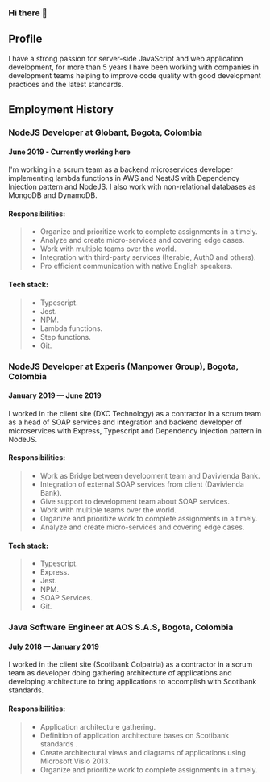 ### Hi there 👋

<!--
**crijosicar/crijosicar** is a ✨ _special_ ✨ repository because its `README.md` (this file) appears on your GitHub profile.

Here are some ideas to get you started:

- 🔭 I’m currently working on ...
- 🌱 I’m currently learning ...
- 👯 I’m looking to collaborate on ...
- 🤔 I’m looking for help with ...
- 💬 Ask me about ...
- 📫 How to reach me: ...
- 😄 Pronouns: ...
- ⚡ Fun fact: ...
-->

## Profile

I have a strong passion for server-side JavaScript and web application development, for more than 5 years I have been working with companies in development teams helping to improve code quality with good development practices and the latest standards.

## Employment History

### NodeJS Developer at Globant, Bogota, Colombia
#### June 2019 - Currently working here

I'm working in a scrum team as a backend microservices developer implementing lambda functions in AWS and NestJS with Dependency Injection pattern and NodeJS. I also work with non-relational databases as MongoDB and DynamoDB.

#### Responsibilities:

> - Organize and prioritize work to complete assignments in a timely.
> - Analyze and create micro-services and covering edge cases.
> - Work with multiple teams over the world.
> - Integration with third-party services (Iterable, Auth0 and others).
> - Pro efficient communication with native English speakers.

#### Tech stack:
> - Typescript.
> - Jest.
> - NPM.
> - Lambda functions.
> - Step functions.
> - Git.

### NodeJS Developer at Experis (Manpower Group), Bogota, Colombia
#### January 2019 — June 2019

I worked in the client site (DXC Technology) as a contractor in a scrum team as a head of SOAP services and integration and backend developer of microservices with Express, Typescript and Dependency Injection pattern in NodeJS.

#### Responsibilities:

> - Work as Bridge between development team and Davivienda Bank.
> - Integration of external SOAP services from client (Davivienda Bank).
> - Give support to development team about SOAP services.
> - Work with multiple teams over the world.
> - Organize and prioritize work to complete assignments in a timely.
> - Analyze and create micro-services and covering edge cases.

#### Tech stack:
> - Typescript.
> - Express.
> - Jest.
> - NPM.
> - SOAP Services.
> - Git.

### Java Software Engineer at AOS S.A.S, Bogota, Colombia
#### July 2018 — January 2019

I worked in the client site (Scotibank Colpatria) as a contractor in a scrum team as developer doing gathering architecture of applications and developing architecture to bring applications to accomplish with Scotibank standards.

#### Responsibilities:

> - Application architecture gathering.
> - Definition of application architecture bases on Scotibank standards .
> - Create architectural views and diagrams of applications using Microsoft Visio 2013.
> - Organize and prioritize work to complete assignments in a timely.
